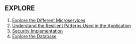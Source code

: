 ## EXPLORE

1. [Explore the Different Microservices](../explore/explore-different-microservices/README.md)
2. [Understand the Resilient Patterns Used in the Application](../explore/resilient-patterns/README.md)
3. [Security Implementation](../explore/security-implementation/README.md)
4. [Explore the Database](../explore/explore-database/README.md)
